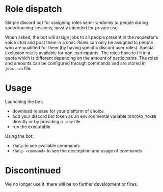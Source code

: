 # Role dispatch
Simple discord bot for assigning roles semi-randomly to people during speedrunning sessions, mostly intended for private use.

When asked, the bot will assign jobs to all people present in the requester's voice chat and post them in a chat.
Roles can only be assigned to people who are qualified for them (by having specific discord user roles).
Special exclusion role is available for non-participants.
The roles have to fill in a quota which is different depending on the amount of participants.
The roles and amounts can be configured through commands and are stored in `jobs.ron` file.

# Usage
Launching the bot:
 - download release for your platform of choice
 - add your discord bot token as an environmental variable `DISCORD_TOKEN` directly or by providing a `.env` file
 - run the executable

Using the bot:
 - `!help` to see available commands
 - `!help <command>` to see the description and usage of commands

# Discontinued
We no longer use it, there will be no further development or fixes.

